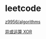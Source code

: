 # leetcode

[z9956/algorithms](https://github.com/z9956/algorithms)

[异或运算 XOR](https://www.ruanyifeng.com/blog/2021/01/_xor.html)
